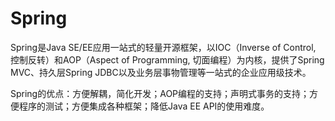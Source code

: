 # Spring

Spring是Java SE/EE应用一站式的轻量开源框架，以IOC（Inverse of Control, 控制反转）和AOP（Aspect of Programming, 切面编程）为内核，提供了Spring MVC、持久层Spring JDBC以及业务层事物管理等一站式的企业应用级技术。

Spring的优点：方便解耦，简化开发；AOP编程的支持；声明式事务的支持；方便程序的测试；方便集成各种框架；降低Java EE API的使用难度。

